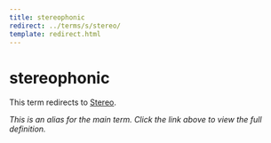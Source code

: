 ```yaml
---
title: stereophonic
redirect: ../terms/s/stereo/
template: redirect.html
---
```


# stereophonic

This term redirects to [Stereo](../terms/s/stereo/).

*This is an alias for the main term. Click the link above to view the full definition.*
